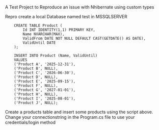 A Test Project to Reproduce an issue with Nhibernate using custom types

Repro create a local Database named test in MSSQLSERVER

        CREATE TABLE Product (
            Id INT IDENTITY(1,1) PRIMARY KEY,
            Name NVARCHAR(MAX),
            ValidFrom DATE NOT NULL DEFAULT CAST(GETDATE() AS DATE),
            ValidUntil DATE
        );
        
        INSERT INTO Product (Name, ValidUntil)
        VALUES 
        ('Product A', '2025-12-31'),
        ('Product B', NULL),
        ('Product C', '2026-06-30'),
        ('Product D', NULL),
        ('Product E', '2025-09-15'),
        ('Product F', NULL),
        ('Product G', '2027-01-01'),
        ('Product H', NULL),
        ('Product I', '2025-08-01'),
        ('Product J', NULL);

  Create a products table and insert some products using the script above. Change your connectionstring in the Program.cs file to use your credentials/login method

